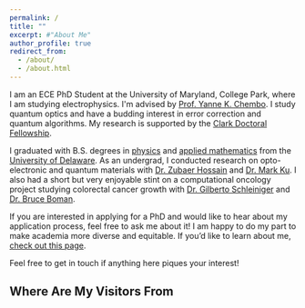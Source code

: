 ```yaml
---
permalink: /
title: ""
excerpt: #"About Me"
author_profile: true
redirect_from: 
  - /about/
  - /about.html
---
```


I am an ECE PhD Student at the University of Maryland, College Park, where I am studying electrophysics. I'm advised by [Prof. Yanne K. Chembo](https://ece.umd.edu/clark/faculty/1031/Yanne-Chembo). I study quantum optics and have a budding interest in error correction and quantum algorithms. My research is supported by the [Clark Doctoral Fellowship](https://eng.umd.edu/clark-doctoral-fellows).

I graduated with B.S. degrees in [physics](https://web.physics.udel.edu/) and [applied mathematics](https://www.mathsci.udel.edu/) from the [University of Delaware](https://www.udel.edu/). As an undergrad, I conducted research on opto-electronic and quantum materials with [Dr. Zubaer Hossain](http://www.mdzubaerhossain.com/) and [Dr. Mark Ku](https://www.mkulab.com/). I also had a short but very enjoyable stint on a computational oncology project studying colorectal cancer growth with [Dr. Gilberto Schleiniger](https://sites.udel.edu/schleini/research-interests/) and [Dr. Bruce Boman](https://christianacare.org/people/bruce-m-boman-md/).

If you are interested in applying for a PhD and would like to hear about my application process, feel free to ask me about it! I am happy to do my part to make academia more diverse and equitable. If you’d like to learn about me, [check out this page](https://mmayako.github.io/fun/). 

Feel free to get in touch if anything here piques your interest! 


Where Are My Visitors From
------
<script type="text/javascript" id="clustrmaps" src="//clustrmaps.com/map_v2.js?d=ggYrLceAjG68Ukni3raNIiDDvZeUXRgNtdQo3wvCgYU&cl=ffffff&w=a"></script>
